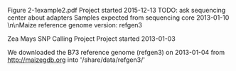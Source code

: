 Figure 2-1example2.pdf
Project started 2015-12-13
TODO: ask sequencing center about adapters
Samples expected from sequencing core 2013-01-10
\n\nMaize reference genome version: refgen3

Zea Mays SNP Calling Project
Project started 2013-01-03


We downloaded the B73 reference genome (refgen3) on 2013-01-04
from http://maizegdb.org into '/share/data/refgen3/'


